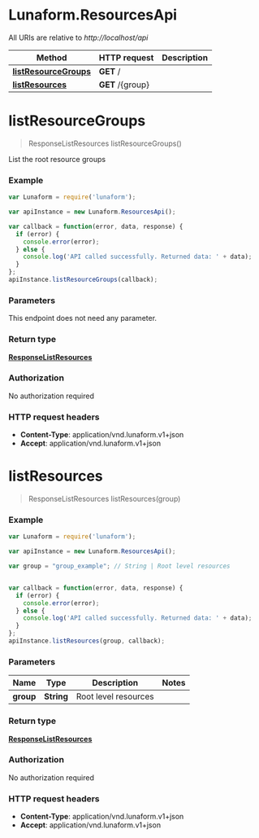 # Lunaform.ResourcesApi

All URIs are relative to *http://localhost/api*

Method | HTTP request | Description
------------- | ------------- | -------------
[**listResourceGroups**](ResourcesApi.md#listResourceGroups) | **GET** / | 
[**listResources**](ResourcesApi.md#listResources) | **GET** /{group} | 


<a name="listResourceGroups"></a>
# **listResourceGroups**
> ResponseListResources listResourceGroups()



List the root resource groups

### Example
```javascript
var Lunaform = require('lunaform');

var apiInstance = new Lunaform.ResourcesApi();

var callback = function(error, data, response) {
  if (error) {
    console.error(error);
  } else {
    console.log('API called successfully. Returned data: ' + data);
  }
};
apiInstance.listResourceGroups(callback);
```

### Parameters
This endpoint does not need any parameter.

### Return type

[**ResponseListResources**](ResponseListResources.md)

### Authorization

No authorization required

### HTTP request headers

 - **Content-Type**: application/vnd.lunaform.v1+json
 - **Accept**: application/vnd.lunaform.v1+json

<a name="listResources"></a>
# **listResources**
> ResponseListResources listResources(group)



### Example
```javascript
var Lunaform = require('lunaform');

var apiInstance = new Lunaform.ResourcesApi();

var group = "group_example"; // String | Root level resources


var callback = function(error, data, response) {
  if (error) {
    console.error(error);
  } else {
    console.log('API called successfully. Returned data: ' + data);
  }
};
apiInstance.listResources(group, callback);
```

### Parameters

Name | Type | Description  | Notes
------------- | ------------- | ------------- | -------------
 **group** | **String**| Root level resources | 

### Return type

[**ResponseListResources**](ResponseListResources.md)

### Authorization

No authorization required

### HTTP request headers

 - **Content-Type**: application/vnd.lunaform.v1+json
 - **Accept**: application/vnd.lunaform.v1+json


